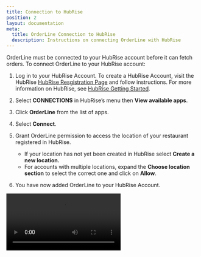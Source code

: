 ```yaml
---
title: Connection to HubRise
position: 2
layout: documentation
meta:
  title: OrderLine Connection to HubRise
  description: Instructions on connecting OrderLine with HubRise
---
```


OrderLine must be connected to your HubRise account before it can fetch orders. To connect OrderLine to your HubRise account:

1. Log in to your HubRise Account. To create a HubRise Account, visit the HubRise [HubRise Resgistration Page](https://manager.hubrise.com/signup?locale=en-GB) and follow instructions. For more information on HubRise, see [HubRise Getting Started](/docs/getting-started).

1. Select **CONNECTIONS** in HubRise’s menu then **View available apps**.

1. Click **OrderLine** from the list of apps.

1. Select **Connect**.

1. Grant OrderLine permission to access the location of your restaurant registered in HubRise.

   - If your location has not yet been created in HubRise select **Create a new location.**
   - For accounts with multiple locations, expand the **Choose location section** to select the correct one and click on **Allow**.

1. You have now added OrderLine to your HubRise Account.

<video controls title="OrderLine Connection Example">
  <source src="../images/004-en-connect-orderline.webm" type="video/webm"/>
</video>
